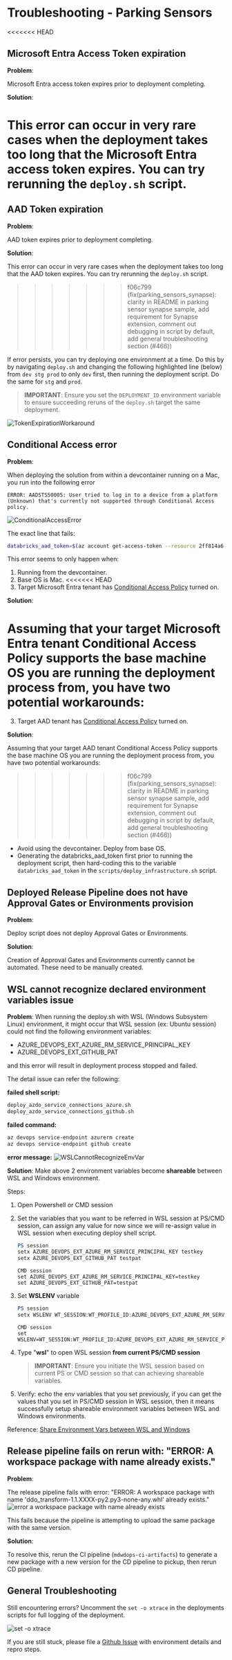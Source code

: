# Troubleshooting - Parking Sensors

<<<<<<< HEAD
## Microsoft Entra Access Token expiration

**Problem**:

Microsoft Entra access token expires prior to deployment completing.

**Solution**:

This error can occur in very rare cases when the deployment takes too long that the Microsoft Entra access token expires. You can  try rerunning the `deploy.sh` script.
=======
## AAD Token expiration

**Problem**:

AAD token expires prior to deployment completing.

**Solution**:

This error can occur in very rare cases when the deployment takes too long that the AAD token expires. You can  try rerunning the `deploy.sh` script.
>>>>>>> f06c799 (fix(parking_sensors_synapse): clarity in README in parking sensor synapse sample, add requirement for Synapse extension, comment out debugging in script by default, add general troubleshooting section (#466))

If error persists, you can try deploying one environment at a time. Do this by by navigating `deploy.sh` and changing the following highlighted line (below) from `dev stg prod` to only `dev` first, then running the deployment script. Do the same for `stg` and `prod`.

> **IMPORTANT**: Ensure you set the `DEPLOYMENT_ID` environment variable to ensure succeeding reruns of the `deploy.sh` target the same deployment.

![TokenExpirationWorkaround](images/troubleshooting/token_expiration_workaround.png)

## Conditional Access error

**Problem**:

When deploying the solution from within a devcontainer running on a Mac, you run into the following error

```text
ERROR: AADSTS50005: User tried to log in to a device from a platform (Unknown) that's currently not supported through Conditional Access policy.
```

![ConditionalAccessError](images/troubleshooting/conditional_access_error.png)

The exact line that fails:

```bash
databricks_aad_token=$(az account get-access-token --resource 2ff814a6-3304-4ab8-85cb-cd0e6f879c1d --output json | jq -r .accessToken)
```

This error seems to only happen when:

1. Running from the devcontainer.
2. Base OS is Mac.
<<<<<<< HEAD
3. Target Microsoft Entra tenant has [Conditional Access Policy](https://learn.microsoft.com/en-us/entra/identity/conditional-access/overview) turned on.

**Solution**:

Assuming that your target Microsoft Entra tenant Conditional Access Policy supports the base machine OS you are running the deployment process from, you have two potential workarounds:
=======
3. Target AAD tenant has [Conditional Access Policy](https://docs.microsoft.com/en-us/azure/active-directory/conditional-access/overview) turned on.

**Solution**:

Assuming that your target AAD tenant Conditional Access Policy supports the base machine OS you are running the deployment process from, you have two potential workarounds:
>>>>>>> f06c799 (fix(parking_sensors_synapse): clarity in README in parking sensor synapse sample, add requirement for Synapse extension, comment out debugging in script by default, add general troubleshooting section (#466))

- Avoid using the devcontainer. Deploy from base OS.
- Generating the databricks_aad_token first prior to running the deployment script, then hard-coding this to the variable `databricks_aad_token` in the `scripts/deploy_infrastructure.sh` script.

## Deployed Release Pipeline does not have Approval Gates or Environments provision

**Problem**:

Deploy script does not deploy Approval Gates or Environments.

**Solution**:

Creation of Approval Gates and Environments currently cannot be automated. These need to be manually created.

## WSL cannot recognize declared environment variables issue

**Problem**:
When running the deploy.sh with WSL (Windows Subsystem Linux) environment, it might occur that WSL session (ex: Ubuntu session) could not find the following environment variables:

- AZURE_DEVOPS_EXT_AZURE_RM_SERVICE_PRINCIPAL_KEY
- AZURE_DEVOPS_EXT_GITHUB_PAT
  
and this error will result in deployment process stopped and failed.

The detail issue can refer the following:

**failed shell script:**

```bash
deploy_azdo_service_connections_azure.sh
deploy_azdo_service_connections_github.sh
```

**failed command:**

```bash
az devops service-endpoint azurerm create
az devops service-endpoint github create
```

**error message:**
![WSLCannotRecognizeEnvVar](images/troubleshooting/wsl_cannot_recognize_env_var.png)

**Solution**:
Make above 2 environment variables become **shareable** between WSL and Windows environment.

Steps:

1. Open Powershell or CMD session
1. Set the variables that you want to be referred in WSL session at PS/CMD session, can assign any value for now since we will re-assign value in WSL session when executing deploy shell script.

    ```Powershell
    PS session
    setx AZURE_DEVOPS_EXT_AZURE_RM_SERVICE_PRINCIPAL_KEY testkey
    setx AZURE_DEVOPS_EXT_GITHUB_PAT testpat
    ```

    ```CMD
    CMD session
    set AZURE_DEVOPS_EXT_AZURE_RM_SERVICE_PRINCIPAL_KEY=testkey
    set AZURE_DEVOPS_EXT_GITHUB_PAT=testpat
    ```

1. Set **WSLENV** variable

    ```Powershell
    PS session
    setx WSLENV WT_SESSION:WT_PROFILE_ID:AZURE_DEVOPS_EXT_AZURE_RM_SERVICE_PRINCIPAL_KEY/u:AZURE_DEVOPS_EXT_GITHUB_PAT/u
    ```

    ```CMD
    CMD session
    set WSLENV=WT_SESSION:WT_PROFILE_ID:AZURE_DEVOPS_EXT_AZURE_RM_SERVICE_PRINCIPAL_KEY/u:AZURE_DEVOPS_EXT_GITHUB_PAT/u
    ```

1. Type "**wsl**" to open WSL session **from current PS/CMD session**

    > **IMPORTANT**: Ensure you initiate the WSL session based on current PS or CMD session so that can achieving shareable variables.

1. Verify: echo the env variables that you set previously, if you can get the values that you set in PS/CMD session in WSL session, then it means successfully setup shareable environment variables between WSL and Windows environments.

Reference: [Share Environment Vars between WSL and Windows](https://devblogs.microsoft.com/commandline/share-environment-vars-between-wsl-and-windows/)

## Release pipeline fails on rerun with: "ERROR: A workspace package with name already exists."

**Problem**:

The release pipeline fails with error: "ERROR: A workspace package with name 'ddo_transform-1.1.XXXX-py2.py3-none-any.whl' already exists."
![error a workspace package with name already exists](images/troubleshooting/a_workspace_package_with_name_already_exists.png)

This fails because the pipeline is attempting to upload the same package with the same version.

**Solution**:

To resolve this, rerun the CI pipeline (`mdwdops-ci-artifacts`) to generate a new package with a new version for the CD pipeline to pickup, then rerun CD pipeline.

## General Troubleshooting

Still encountering errors? Uncomment the `set -o xtrace` in the deployments scripts for full logging of the deployment.

![set -o xtrace](images/troubleshooting/set_o_xtrace.png)

If you are still stuck, please file a [Github Issue](https://github.com/Azure-Samples/modern-data-warehouse-dataops/issues/new?assignees=&labels=bug&template=bug.md&title=) with environment details and repro steps.

